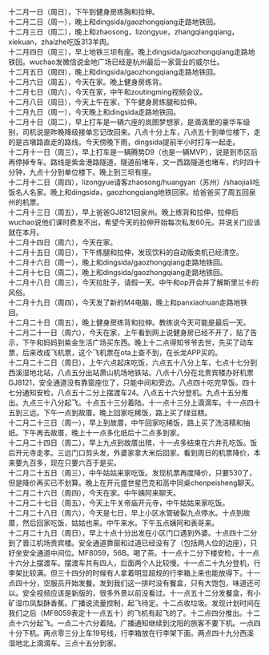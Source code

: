 十二月一日（周日），下午到健身房练胸和拉伸。</br>
十二月二日（周一），晚上和dingsida/gaozhongqiang走路地铁回。</br>
十二月三日（周二），晚上和zhaosong，lizongyue，zhangqiangqiang，xiekuan，zhaizhe吃饭313羊肉。</br>
十二月四日（周三），早上地铁三坝有座。晚上dingsida/gaozhongqiang走路地铁回。wuchao发微信说金地广场已经是杭州最后一家营业的威尔仕。</br>
十二月五日（周四），晚上和dingsida/gaozhongqiang走路地铁回。</br>
十二月六日（周五），今天在家。晚上健身房练背。</br>
十二月七日（周六），今天在家，中午和zoutingming视频会议。</br>
十二月八日（周日），今天上午在家，下午健身房练腿和拉伸。</br>
十二月九日（周一），今天晚上和dingsida走路地铁回。</br>
十二月十日（周二），早上打车是一辆六座的岚图梦想家，是滴滴里的豪华车级别，司机说是昨晚降级接单忘记改回来。八点十分上车，八点五十到单位楼下，走的是古墩路直走的路线。今天傍晚下雨，dingsida提前半小时打车一起走。</br>
十二月十一日（周三），早上打车是一辆腾势D9（也是一辆MVP），说是到市区后再停掉专车。路线是紫金港路隧道，隧道前堵车，文一西路隧道也堵车，约时四十分钟，九点十分到单位楼下。晚上到三坝有座。</br>
十二月十二日（周四），lizongyue请客zhaosong/huangyan（苏州）/shaojiali吃饭名人名家。晚上和dingsida，gaozhongqiang地铁回家。给爸爸买了周五回泉州的机票。</br>
十二月十三日（周五），早上爸爸GJ8121回泉州。晚上练背和拉伸，拉伸后wuchao说他们课时费发不出，希望今天的拉伸开始每次私发60元。并说关门应该就在本月。</br>
十二月十四日（周六），今天在家。</br>
十二月十五日（周日），下午练腿和拉伸，发现饮料的自动贩卖机已经清空。</br>
十二月十六日（周一），晚上和dingsida/gaozhongqiang走路地铁回。</br>
十二月十七日（周二），晚上和dingsida/gaozhongqiang走路地铁回。</br>
十二月十八日（周三），今天拉肚子，请假一天。中午和op开会并了解斯里兰卡的风俗。</br>
十二月十九日（周四），今天发了新的M4电脑，晚上和panxiaohuan走路地铁回。</br>
十二月二十日（周五），晚上健身房练背和拉伸。教练说今天可能是最后一天。</br>
十二月二十一日（周六），今天在家，上午看到网上说健身房已经不开了，贴了告示，下午和妈妈到紫金生活广场买东西。晚上十二点得知爷爷去世，先买了动车票，后来改成飞机票，这个飞机票在ota上查不到，在长龙APP买的。</br>
十二月二十二日（周日），上午六点起床吃饭，六点五十八分上车，七点十七分到西溪湿地北站，八点五分出站萧山机场地铁站。八点十八分在北贵宾楼办好机票GJ8121，安全通道没有靠窗座位了，只能中间和旁边。八点四十吃完早饭。四十七分通知安检，八点五十二分上摆渡车24。八点五十六分登机。九点十五分推出。九点三十八分起飞。十点五十三分着陆。十一点十三分上滴滴车。十一点四十五到三远。下午一点到故厝。晚上回家吃稀饭，路上买了绿豆糕。</br>
十二月二十三日（周一），早上到故厝，中午回家吃稀饭，路上买了洗洁精和抽纸。下午再去故厝，晚上十一点多化纸后十二点多到家。</br>
十二月二十四日（周二），早上九点到故厝出殡，十一点多结束在六井孔吃饭。饭后开元寺走孝。三远门口剪头发，外婆家拿大米后回家。看到周日的机票降价，本来要九百多，现在只要六百于是买。</br>
十二月二十五日（周三），中午姑姑来家吃饭。发现机票再度降价，只要530了，但是降价再买已不划算。晚上在开元盛世星巴克和高中同桌chenpeisheng聊天。</br>
十二月二十六日（周四），今天在家。中午姨阿来聊天。</br>
十二月二十七日（周五），今天上午关帝庙开元寺，中午姑姑来家吃饭。</br>
十二月二十八日（周六），今天是七日，早上小区水管破裂九点停水。十点到故厝，然后回家吃饭，姑姑也来。中午来水。下午五点姨阿和表哥来。</br>
十二月二十九日（周日），早上十点十分出发在小区门口遇到外婆。十点四十二分到了晋江机场贵宾楼。安全通道靠窗和过道已经没有了（包括两人位的边座），只好坐安全通道中间位。MF8059，56B。喝了茶。十一点十二分下楼安检，十一点十六分上摆渡车。摆渡车共有四人，后面两个人比较慢。十一点二十九分登机，行李架比较满。但三十四分的时候有人拿着明显超规的行李箱上来也能放得下。十一点四十分，空服员开始发餐。发到我们这一排时没有餐盒，只有大饱包，味道还可以。安全视频应该是新版的，很多外景以前没看过。十一点五十二分发餐盒，有小矿湿巾凤梨酥香蕉。广播说流量控制，起飞待定。十二点收垃圾。发现计划时间在我们之后（MF8059表定十一点五十）的飞机有起飞的了。十二点四分推出。十二点十六分起飞。一点二十六分着陆。广播通知继续到沈阳的旅客不要下机。一点四十分下机。两点零三分上车19号线，行李箱放在行李架下面。两点四十九分西溪湿地北上滴滴车。三点十五分到家。</br>
